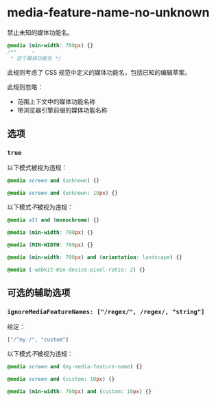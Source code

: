 # media-feature-name-no-unknown

禁止未知的媒体功能名。

```css
@media (min-width: 700px) {}
/**     ↑
 * 这个媒体功能名 */
```

此规则考虑了 CSS 规范中定义的媒体功能名，包括已知的编辑草案。

此规则忽略：

-   范围上下文中的媒体功能名称
-   带浏览器引擎前缀的媒体功能名称

## 选项

### `true`

以下模式被视为违规：

```css
@media screen and (unknown) {}
```

```css
@media screen and (unknown: 10px) {}
```

以下模式*不*被视为违规：

```css
@media all and (monochrome) {}
```

```css
@media (min-width: 700px) {}
```

```css
@media (MIN-WIDTH: 700px) {}
```

```css
@media (min-width: 700px) and (orientation: landscape) {}
```

```css
@media (-webkit-min-device-pixel-ratio: 2) {}
```

## 可选的辅助选项

### `ignoreMediaFeatureNames: ["/regex/", /regex/, "string"]`

给定：

```js
["/^my-/", "custom"]
```

以下模式*不*被视为违规：

```css
@media screen and (my-media-feature-name) {}
```

```css
@media screen and (custom: 10px) {}
```

```css
@media (min-width: 700px) and (custom: 10px) {}
```

